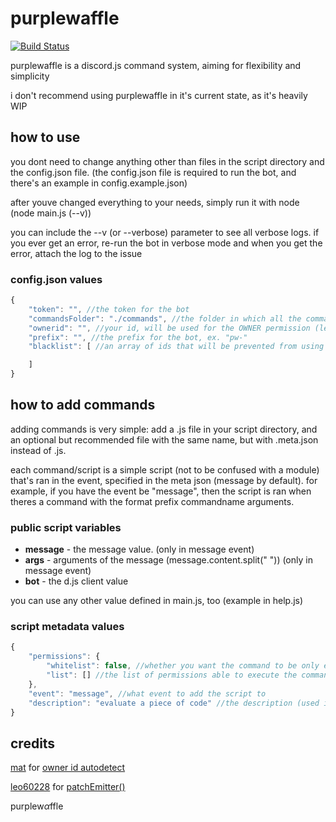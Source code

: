 # purplewaffle

[![Build Status](https://travis-ci.org/thefoxbot/purplewaffle.svg?branch=master)](https://travis-ci.org/thefoxbot/purplewaffle)

purplewaffle is a discord.js command system, aiming for flexibility and simplicity

i don't recommend using purplewaffle in it's current state, as it's heavily WIP

## how to use

you dont need to change anything other than files in the script directory and the config.json file. (the config.json file is required to run the bot, and there's an example in config.example.json)

after youve changed everything to your needs, simply run it with node (node main.js (--v))

you can include the --v (or --verbose) parameter to see all verbose logs. if you ever get an error, re-run the bot in verbose mode and when you get the error, attach the log to the issue

### config.json values

```js
{
    "token": "", //the token for the bot
    "commandsFolder": "./commands", //the folder in which all the commands/scripts are stored in
    "ownerid": "", //your id, will be used for the OWNER permission (leave blank for autodetect via application)
    "prefix": "", //the prefix for the bot, ex. "pw-"
    "blacklist": [ //an array of ids that will be prevented from using commands

    ]
}
```

## how to add commands

adding commands is very simple: add a .js file in your script directory, and an optional but recommended file with the same name, but with .meta.json instead of .js.

each command/script is a simple script (not to be confused with a module) that's ran in the event, specified in the meta json (message by default). for example, if you have the event be "message", then the script is ran when theres a command with the format prefix commandname arguments.

### public script variables

- **message** - the message value. (only in message event)
- **args** - arguments of the message (message.content.split(" ")) (only in message event)
- **bot** - the d.js client value

you can use any other value defined in main.js, too (example in help.js)

### script metadata values

```js
{
    "permissions": {
        "whitelist": false, //whether you want the command to be only executable by permissions in the list below
        "list": [] //the list of permissions able to execute the command (d.js permissions and OWNER for owner-only)
    },
    "event": "message", //what event to add the script to
    "description": "evaluate a piece of code" //the description (used in help.js)
}
```
## credits

[mat](https://github.com/matcool) for [owner id autodetect](https://github.com/thefoxbot/purplewaffle/commit/5eaa6e6da12ec0e9e09343d22de2810dfacbb591)

[leo60228](https://github.com/leo60228) for [patchEmitter()](https://github.com/thefoxbot/purplewaffle/commit/ca25addef908e3602cc5ce4c48969eb980b232ca#diff-7a9076d6d94e62c13d641aa71f19ae8eR158)

purplew*α*ffle
